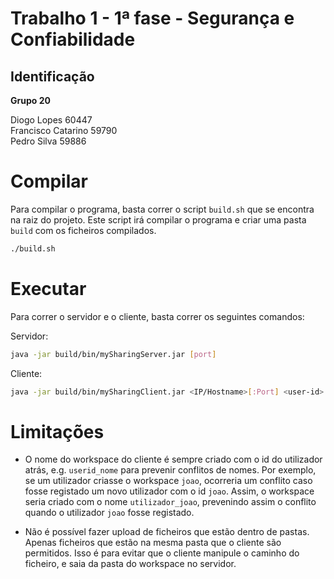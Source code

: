 # Trabalho 1 - 1ª fase - Segurança e Confiabilidade

## Identificação

**Grupo 20** <br/>

Diogo Lopes 60447 <br/>
Francisco Catarino 59790 <br/>
Pedro Silva 59886 <br/>

# Compilar

Para compilar o programa, basta correr o script `build.sh` que se encontra na raiz do projeto. Este script irá compilar o programa e criar uma pasta `build` com os ficheiros compilados.

```bash
./build.sh
```

# Executar

Para correr o servidor e o cliente, basta correr os seguintes comandos:

Servidor:
```bash
java -jar build/bin/mySharingServer.jar [port]
```

Cliente:
```bash
java -jar build/bin/mySharingClient.jar <IP/Hostname>[:Port] <user-id> <password>
```

# Limitações

- O nome do workspace do cliente é sempre criado com o id do utilizador atrás, e.g. `userid_nome` para prevenir conflitos de nomes. Por exemplo, se um utilizador criasse o workspace `joao`, ocorreria um conflito caso fosse registado um novo utilizador com o id `joao`. Assim, o workspace seria criado com o nome `utilizador_joao`, prevenindo assim o conflito quando o utilizador `joao` fosse registado.

- Não é possível fazer upload de ficheiros que estão dentro de pastas. Apenas ficheiros que estão na mesma pasta que o cliente são permitidos. Isso é para evitar que o cliente manipule o caminho do ficheiro, e saia da pasta do workspace no servidor.